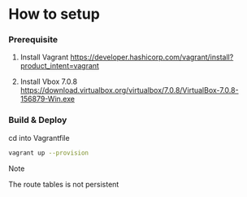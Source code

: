 # How to setup

### Prerequisite
1. Install Vagrant
https://developer.hashicorp.com/vagrant/install?product_intent=vagrant

2. Install Vbox 7.0.8
https://download.virtualbox.org/virtualbox/7.0.8/VirtualBox-7.0.8-156879-Win.exe  

### Build & Deploy

cd into Vagrantfile

```bash
vagrant up --provision
```

> [!NOTE]
> The route tables is not persistent
